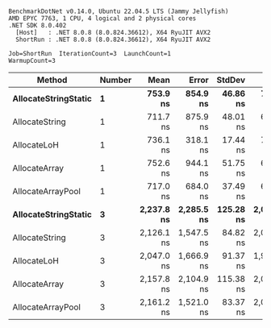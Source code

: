```

BenchmarkDotNet v0.14.0, Ubuntu 22.04.5 LTS (Jammy Jellyfish)
AMD EPYC 7763, 1 CPU, 4 logical and 2 physical cores
.NET SDK 8.0.402
  [Host]   : .NET 8.0.8 (8.0.824.36612), X64 RyuJIT AVX2
  ShortRun : .NET 8.0.8 (8.0.824.36612), X64 RyuJIT AVX2

Job=ShortRun  IterationCount=3  LaunchCount=1  
WarmupCount=3  

```
| Method               | Number | Mean       | Error      | StdDev    | Min        | Max        | Gen0   | Gen1   | Allocated |
|--------------------- |------- |-----------:|-----------:|----------:|-----------:|-----------:|-------:|-------:|----------:|
| **AllocateStringStatic** | **1**      |   **753.9 ns** |   **854.9 ns** |  **46.86 ns** |   **704.7 ns** |   **798.1 ns** | **0.0124** | **0.0114** |   **1.02 KB** |
| AllocateString       | 1      |   711.7 ns |   875.9 ns |  48.01 ns |   673.2 ns |   765.5 ns | 0.0124 | 0.0114 |   1.02 KB |
| AllocateLoH          | 1      |   736.1 ns |   318.1 ns |  17.44 ns |   718.6 ns |   753.5 ns | 0.0124 | 0.0114 |   1.02 KB |
| AllocateArray        | 1      |   752.6 ns |   944.1 ns |  51.75 ns |   693.0 ns |   786.0 ns | 0.0124 | 0.0114 |   1.02 KB |
| AllocateArrayPool    | 1      |   717.0 ns |   684.0 ns |  37.49 ns |   677.4 ns |   752.0 ns | 0.0124 | 0.0114 |   1.02 KB |
| **AllocateStringStatic** | **3**      | **2,237.8 ns** | **2,285.5 ns** | **125.28 ns** | **2,093.2 ns** | **2,315.0 ns** | **0.0343** | **0.0305** |   **3.07 KB** |
| AllocateString       | 3      | 2,126.1 ns | 1,547.5 ns |  84.82 ns | 2,055.5 ns | 2,220.2 ns | 0.0343 | 0.0305 |   3.07 KB |
| AllocateLoH          | 3      | 2,047.0 ns | 1,666.9 ns |  91.37 ns | 1,976.6 ns | 2,150.3 ns | 0.0343 | 0.0305 |   3.07 KB |
| AllocateArray        | 3      | 2,157.8 ns | 2,104.9 ns | 115.38 ns | 2,032.6 ns | 2,259.9 ns | 0.0343 | 0.0305 |   3.07 KB |
| AllocateArrayPool    | 3      | 2,161.2 ns | 1,521.0 ns |  83.37 ns | 2,069.7 ns | 2,232.9 ns | 0.0343 | 0.0305 |   3.07 KB |
